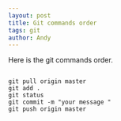 ```yaml
---
layout: post
title: Git commands order
tags: git
author: Andy
---
```

Here is the git commands order.

```

git pull origin master
git add .
git status
git commit -m "your message "
git push origin master
   
```
   